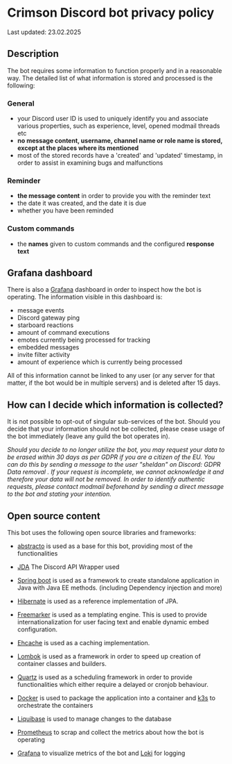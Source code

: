 # Crimson Discord bot privacy policy

Last updated: 23.02.2025

## Description

The bot requires some information to function properly and in a reasonable way.
The detailed list of what information is stored and processed is the following:

### General
* your Discord user ID is used to uniquely identify you and associate various properties, such as experience, level, opened modmail threads etc
* **no message content, username, channel name or role name is stored, except at the places where its mentioned**
* most of the stored records have a 'created' and 'updated' timestamp, in order to assist in examining bugs and malfunctions

### Reminder
* **the message content** in order to provide you with the reminder text
* the date it was created, and the date it is due
* whether you have been reminded

### Custom commands
* the **names** given to custom commands and the configured **response text**

## Grafana dashboard

There is also a [Grafana](https://grafana.com/) dashboard in order to inspect how the bot is operating.
The information visible in this dashboard is:

* message events
* Discord gateway ping
* starboard reactions
* amount of command executions
* emotes currently being processed for tracking
* embedded messages
* invite filter activity
* amount of experience which is currently being processed

All of this information cannot be linked to any user (or any server for that matter, if the bot would be in multiple servers) and is deleted after 15 days.


## How can I decide which information is collected?
It is not possible to opt-out of singular sub-services of the bot. Should you decide that your information should not be collected, please cease usage of the bot immediately (leave any guild the bot operates in).

_Should you decide to no longer utilize the bot, you may request your data to be erased within 30 days as per GDPR if you are a citizen of the EU. You can do this by sending a message to the user "sheldan" on Discord: GDPR Data removal <Username> <UserId>. If your request is incomplete, we cannot acknowledge it and therefore your data will not be removed. In order to identify authentic requests, please contact modmail beforehand by sending a direct message to the bot and stating your intention._


## Open source content
This bot uses the following open source libraries and frameworks:

* [abstracto](https://github.com/Sheldan/abstracto) is used as a base for this bot, providing most of the functionalities
* [JDA](https://github.com/DV8FromTheWorld/JDA/) The Discord API Wrapper used
* [Spring boot](https://github.com/spring-projects/spring-boot) is used as a framework to create standalone application in Java with Java EE methods. (including Dependency injection and more)
* [Hibernate](https://github.com/hibernate/hibernate-orm) is used as a reference implementation of JPA.
* [Freemarker](https://github.com/apache/freemarker) is used as a templating engine. This is used to provide internationalization for user facing text and enable dynamic embed configuration.
* [Ehcache](https://github.com/ehcache/ehcache3) is used as a caching implementation.
* [Lombok](https://github.com/rzwitserloot/lombok) is used as a framework in order to speed up creation of container classes and builders.
* [Quartz](https://github.com/quartz-scheduler/quartz) is used as a scheduling framework in order to provide functionalities which either require a delayed or cronjob behaviour.
* [Docker](https://github.com/docker) is used to package the application into a container and [k3s](https://k3s.io/) to orchestrate the containers
* [Liquibase](https://github.com/liquibase/liquibase) is used to manage changes to the database
* [Prometheus](https://prometheus.io) to scrap and collect the metrics about how the bot is operating

* [Grafana](https://grafana.com) to visualize metrics of the bot and [Loki](https://grafana.com/oss/loki/) for logging

